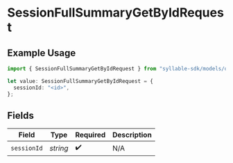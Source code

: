 # SessionFullSummaryGetByIdRequest

## Example Usage

```typescript
import { SessionFullSummaryGetByIdRequest } from "syllable-sdk/models/operations";

let value: SessionFullSummaryGetByIdRequest = {
  sessionId: "<id>",
};
```

## Fields

| Field              | Type               | Required           | Description        |
| ------------------ | ------------------ | ------------------ | ------------------ |
| `sessionId`        | *string*           | :heavy_check_mark: | N/A                |